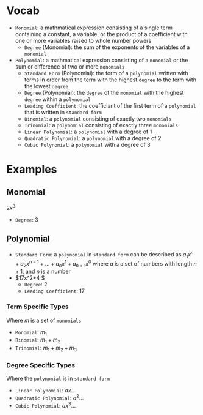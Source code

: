 # Vocab
- `Monomial`: a mathmatical expression consisting of a single term containing a constant, a variable, or the product of a coefficient with one or more variables raised to whole number powers
	- `Degree` (Monomial): the sum of the exponents of the variables of a `monomial`
- `Polynomial`: a mathmatical expression consisting of a `monomial` or the sum or difference of two or more `monomials`
	- `Standard Form` (Polynomial): the form of a `polynomial` written with terms in order from the term with the highest `degree` to the term with the lowest `degree`
	- `Degree` (Polynomial): the `degree` of the `monomial` with the highest `degree` within a `polynomial`
	- `Leading Coefficient`: the coefficiant of the first term of a `polynomial` that is written in `standard form`
	- `Binomial`: a `polynomial` consisting of exactly two `monomials`
	- `Trinomial`: a `polynomial` consisting of exactly three `monomials`
	- `Linear Polynomial`: a `polynomial` with a degree of $1$
	- `Quadratic Polynomial`: a `polynomial` with a degree of $2$
	- `Cubic Polynomial`: a `polynomial` with a degree of $3$

# Examples
## Monomial
$2x^3$
- `Degree`: $3$

## Polynomial
- `Standard Form`: a `polynomial` in `standard form` can be described as $a_1x^n+a_2x^{n-1}+...+a_{n}x^{1}+a_{n+1}x^{0}$ where $a$ is a set of numbers with length $n+1$, and $n$ is a number
- $17x^2+4 $
	- `Degree`: $2$
	- `Leading Coefficient`: $17$

### Term Specific Types
Where $m$ is a set of `monomials`
- `Monomial`: $m_1$
- `Binomial`: $m_1 + m_2$
- `Trinomial`: $m_1 + m_2 + m_3$

### Degree Specific Types
Where the `polynomial` is in `standard form` 
- `Linear Polynomial`: $ax...$
- `Quadratic Polynomial`: $a^2...$
- `Cubic Polynomial`: $ax^3...$